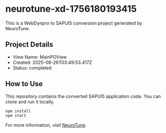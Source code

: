 # neurotune-xd-1756180193415
This is a WebDynpro to SAPUI5 conversion project generated by NeuroTune.

## Project Details
- View Name: MainPOView
- Created: 2025-08-26T03:49:53.417Z
- Status: completed

## How to Use
This repository contains the converted SAPUI5 application code. You can clone and run it locally.

```
npm install
npm start
```

For more information, visit [NeuroTune](https://neurotune.com).
        